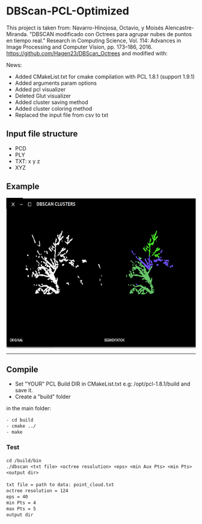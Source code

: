 # DBScan-PCL-Optimized

This project is taken from: Navarro-Hinojosa, Octavio, y Moisés Alencastre-Miranda. "DBSCAN modificado con Octrees para agrupar nubes de puntos en tiempo real." Research in Computing Science, Vol. 114: Advances in Image Processing and Computer Vision, pp. 173–186, 2016. https://github.com/Hagen23/DBScan_Octrees and modified with:

News:
* Added CMakeList.txt for cmake compilation with PCL 1.8.1 (support 1.9.1)
* Added arguments param options
* Added pcl visualizer
* Deleted Glut visualizer
* Added cluster saving method
* Added cluster coloring method
* Replaced the input file from csv to txt

## Input file structure

* PCD
* PLY
* TXT: x y z
* XYZ

## Example
<img src="./example/scan.png" align="center" height="400" width="540"><br>

-------------------
## Compile
* Set "YOUR" PCL Build DIR in CMakeList.txt e.g: /opt/pcl-1.8.1/build and save it.
* Create a "build" folder

in the main folder:

    - cd build  
    - cmake ../
    - make
       
        	 
### Test

    cd /build/bin
    ./dbscan <txt file> <octree resolution> <eps> <min Aux Pts> <min Pts> <output dir>
    
    txt file = path to data: point_cloud.txt
    octree resolution = 124
    eps = 40
    min Pts = 4
    max Pts = 5
    output dir
    



